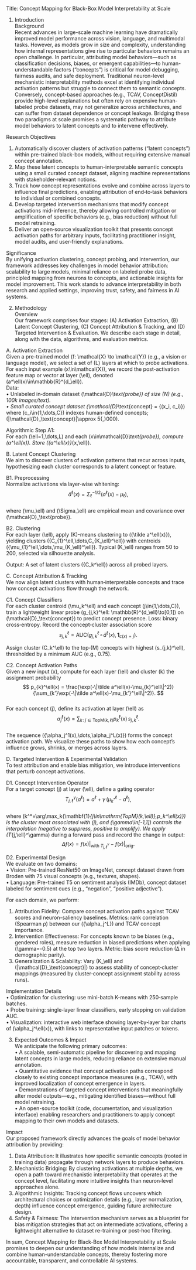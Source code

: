 Title: Concept Mapping for Black-Box Model Interpretability at Scale

1. Introduction  
Background  
Recent advances in large-scale machine learning have dramatically improved model performance across vision, language, and multimodal tasks. However, as models grow in size and complexity, understanding how internal representations give rise to particular behaviors remains an open challenge. In particular, attributing model behaviors—such as classification decisions, biases, or emergent capabilities—to human-understandable factors (“concepts”) is critical for model debugging, fairness audits, and safe deployment. Traditional neuron-level mechanistic interpretability methods excel at identifying individual activation patterns but struggle to connect them to semantic concepts. Conversely, concept-based approaches (e.g., TCAV, ConceptDistil) provide high-level explanations but often rely on expensive human-labeled probe datasets, may not generalize across architectures, and can suffer from dataset dependence or concept leakage. Bridging these two paradigms at scale promises a systematic pathway to attribute model behaviors to latent concepts and to intervene effectively.

Research Objectives  
1. Automatically discover clusters of activation patterns (“latent concepts”) within pre-trained black-box models, without requiring extensive manual concept annotation.  
2. Map these latent concepts to human-interpretable semantic concepts using a small curated concept dataset, aligning machine representations with stakeholder‐relevant notions.  
3. Track how concept representations evolve and combine across layers to influence final predictions, enabling attribution of end‐to‐task behaviors to individual or combined concepts.  
4. Develop targeted intervention mechanisms that modify concept activations mid-inference, thereby allowing controlled mitigation or amplification of specific behaviors (e.g., bias reduction) without full model retraining.  
5. Deliver an open‐source visualization toolkit that presents concept activation paths for arbitrary inputs, facilitating practitioner insight, model audits, and user‐friendly explanations.

Significance  
By unifying activation clustering, concept probing, and intervention, our framework addresses key challenges in model behavior attribution: scalability to large models, minimal reliance on labeled probe data, principled mapping from neurons to concepts, and actionable insights for model improvement. This work stands to advance interpretability in both research and applied settings, improving trust, safety, and fairness in AI systems.

2. Methodology  
Overview  
Our framework comprises four stages: (A) Activation Extraction, (B) Latent Concept Clustering, (C) Concept Attribution & Tracking, and (D) Targeted Intervention & Evaluation. We describe each stage in detail, along with the data, algorithms, and evaluation metrics.

A. Activation Extraction  
Given a pre-trained model \(f: \mathcal{X} \to \mathcal{Y}\) (e.g., a vision or language model), we select a set of \(L\) layers at which to probe activations. For each input example \(x\in\mathcal{X}\), we record the post-activation feature map or vector at layer \(\ell\), denoted \(a^\ell(x)\in\mathbb{R}^{d_\ell}\).  
Data:  
• Unlabeled in‐domain dataset \(\mathcal{D}_\text{probe}\) of size \(N\) (e.g., 100k images/text).  
• Small curated concept dataset \(\mathcal{D}_\text{concept} = \{(x_i, c_i)\}\) where \(c_i\in\{1,\dots,C\}\) indexes human-defined concepts; \(|\mathcal{D}_\text{concept}|\approx 5{,}000\).  

Algorithmic Step A1:  
For each \(\ell=1,\dots,L\) and each \(x\in\mathcal{D}_\text{probe}\), compute \(a^\ell(x)\). Store \(\{a^\ell(x)\}_{x,\ell}\).

B. Latent Concept Clustering  
We aim to discover clusters of activation patterns that recur across inputs, hypothesizing each cluster corresponds to a latent concept or feature.  

B1. Preprocessing  
Normalize activations via layer‐wise whitening:  
$$
\tilde a^\ell(x) = \Sigma_\ell^{-1/2}(a^\ell(x) - \mu_\ell),
$$  
where \(\mu_\ell\) and \(\Sigma_\ell\) are empirical mean and covariance over \(\mathcal{D}_\text{probe}\).  

B2. Clustering  
For each layer \(\ell\), apply \(K\)-means clustering to \(\{\tilde a^\ell(x)\}\), yielding clusters \(\{C_{1}^\ell,\dots,C_{K_\ell}^\ell\}\) with centroids \(\{\mu_{1}^\ell,\dots,\mu_{K_\ell}^\ell\}\). Typical \(K_\ell\) ranges from 50 to 200, selected via silhouette analysis.  

Output: A set of latent clusters \(\{C_k^\ell\}\) across all probed layers.

C. Concept Attribution & Tracking  
We now align latent clusters with human‐interpretable concepts and trace how concept activations flow through the network.

C1. Concept Classifiers  
For each cluster centroid \(\mu_k^\ell\) and each concept \(j\in\{1,\dots,C\}\), train a lightweight linear probe \(g_{j,k}^\ell: \mathbb{R}^{d_\ell}\to[0,1]\) on \(\mathcal{D}_\text{concept}\) to predict concept presence. Loss: binary cross‐entropy. Record the concept‐cluster association score  
$$
s_{j,k}^\ell = \text{AUC}(g_{j,k}^\ell\!\circ\! \tilde a^\ell(x),\,\mathbf{1}_{c(x)=j}).
$$  

Assign cluster \(C_k^\ell\) to the top‐\(M\) concepts with highest \(s_{j,k}^\ell\), thresholded by a minimum AUC (e.g., 0.75).  

C2. Concept Activation Paths  
Given a new input \(x\), compute for each layer \(\ell\) and cluster \(k\) the assignment probability  
$$
p_{k}^\ell(x) = \frac{\exp(-\|\tilde a^\ell(x)-\mu_{k}^\ell\|^2)}{\sum_{k'}\exp(-\|\tilde a^\ell(x)-\mu_{k'}^\ell\|^2)}.
$$  
For each concept \(j\), define its activation at layer \(\ell\) as  
$$
\alpha_j^\ell(x) = \sum_{k\,:\,j\in\mathrm{TopM}(k,\ell)} p_{k}^\ell(x)\,s_{j,k}^\ell.
$$  
The sequence \(\{\alpha_j^1(x),\dots,\alpha_j^L(x)\}\) forms the concept activation path. We visualize these paths to show how each concept’s influence grows, shrinks, or merges across layers.

D. Targeted Intervention & Experimental Validation  
To test attribution and enable bias mitigation, we introduce interventions that perturb concept activations.  

D1. Concept Intervention Operator  
For a target concept \(j\) at layer \(\ell\), define a gating operator  
$$
T_{j,\ell}^\gamma(a^\ell)=a^\ell + \gamma\,( \mu_{k^*}^\ell - a^\ell),
$$  
where \(k^*=\arg\max_k\{\mathbf{1}_{j\in\mathrm{TopM}(k,\ell)}\,p_k^\ell(x)\}\) is the cluster most associated with \(j\), and \(\gamma\in[-1,1]\) controls the interpolation (negative to suppress, positive to amplify). We apply \(T_{j,\ell}^\gamma\) during a forward pass and record the change in output:  
$$
\Delta f(x) = f(x)\bigl|_{\text{with }T_{j,\ell}^\gamma} - f(x)\bigl|_{\text{orig}}.
$$  

D2. Experimental Design  
We evaluate on two domains:  
• Vision: Pre-trained ResNet50 on ImageNet, concept dataset drawn from Broden with 75 visual concepts (e.g., textures, shapes).  
• Language: Pre-trained T5 on sentiment analysis (IMDb), concept dataset labeled for sentiment cues (e.g., “negation”, “positive adjective”).  

For each domain, we perform:  
1. Attribution Fidelity: Compare concept activation paths against TCAV scores and neuron-saliency baselines. Metrics: rank correlation (Spearman ρ) between our \(\{\alpha_j^L\}\) and TCAV concept importance.  
2. Intervention Effectiveness: For concepts known to be biases (e.g., gendered roles), measure reduction in biased predictions when applying \(\gamma=-0.5\) at the top two layers. Metric: bias score reduction (∆ in demographic parity).  
3. Generalization & Scalability: Vary \(K_\ell\) and \(|\mathcal{D}_\text{concept}|\) to assess stability of concept‐cluster mappings (measured by cluster‐concept assignment stability across runs).  

Implementation Details  
• Optimization for clustering: use mini-batch K-means with 250‐sample batches.  
• Probe training: single‐layer linear classifiers, early stopping on validation AUC.  
• Visualization: interactive web interface showing layer‐by‐layer bar charts of \(\alpha_j^\ell(x)\), with links to representative input patches or tokens.  

3. Expected Outcomes & Impact  
We anticipate the following primary outcomes:  
• A scalable, semi-automatic pipeline for discovering and mapping latent concepts in large models, reducing reliance on extensive manual annotation.  
• Quantitative evidence that concept activation paths correspond closely to existing concept importance measures (e.g., TCAV), with improved localization of concept emergence in layers.  
• Demonstrations of targeted concept interventions that meaningfully alter model outputs—e.g., mitigating identified biases—without full model retraining.  
• An open-source toolkit (code, documentation, and visualization interface) enabling researchers and practitioners to apply concept mapping to their own models and datasets.  

Impact  
Our proposed framework directly advances the goals of model behavior attribution by providing:  
1. Data Attribution: It illustrates how specific semantic concepts (rooted in training data) propagate through network layers to produce behaviors.  
2. Mechanistic Bridging: By clustering activations at multiple depths, we open a path toward mechanistic interpretability that operates at the concept level, facilitating more intuitive insights than neuron‐level approaches alone.  
3. Algorithmic Insights: Tracking concept flows uncovers which architectural choices or optimization details (e.g., layer normalization, depth) influence concept emergence, guiding future architecture design.  
4. Safety & Fairness: The intervention mechanism serves as a blueprint for bias mitigation strategies that act on intermediate activations, offering a lightweight alternative to dataset re-training or post-hoc filtering.  

In sum, Concept Mapping for Black-Box Model Interpretability at Scale promises to deepen our understanding of how models internalize and combine human-understandable concepts, thereby fostering more accountable, transparent, and controllable AI systems.